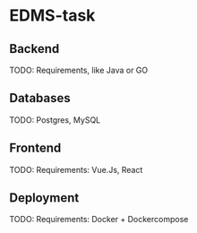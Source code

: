 # EDMS-task

## Backend
TODO: Requirements, like Java or GO

## Databases
TODO: Postgres, MySQL

## Frontend
TODO: Requirements: Vue.Js, React

## Deployment

TODO: Requirements: Docker + Dockercompose

